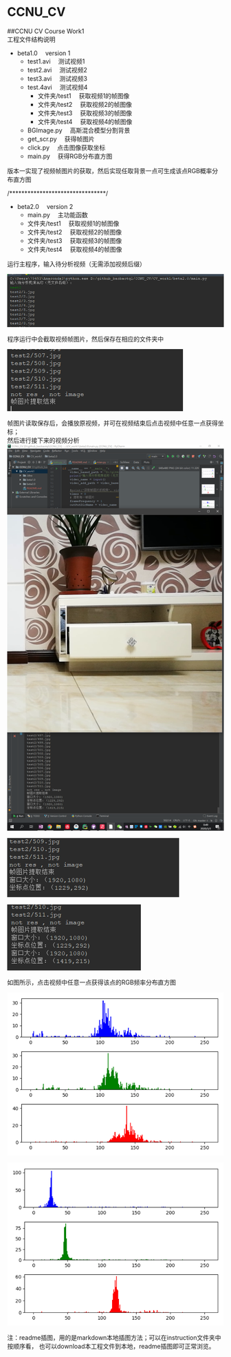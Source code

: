 # CCNU_CV
##CCNU CV Course Work1  
工程文件结构说明  
+ beta1.0&emsp; version 1
    + test1.avi &emsp;测试视频1  
    + test2.avi &emsp;测试视频2   
    + test3.avi &emsp;测试视频3    
    + test.4avi &emsp;测试视频4  
      - 文件夹/test1  &emsp;获取视频1的帧图像  
      - 文件夹/test2  &emsp;获取视频2的帧图像  
      - 文件夹/test3  &emsp;获取视频3的帧图像  
      - 文件夹/test4  &emsp;获取视频4的帧图像  
    + BGImage.py  &emsp;高斯混合模型分割背景  
    + get_scr.py  &emsp;获得帧图片  
    + click.py  &emsp;点击图像获取坐标  
    + main.py  &emsp;获得RGB分布直方图  
      
版本一实现了视频帧图片的获取，然后实现任取背景一点可生成该点RGB概率分布直方图   

/********************************/
+ beta2.0&emsp; version 2 
    - main.py &emsp;主功能函数
    - 文件夹/test1  &emsp;获取视频1的帧图像  
    - 文件夹/test2  &emsp;获取视频2的帧图像  
    - 文件夹/test3  &emsp;获取视频3的帧图像  
    - 文件夹/test4  &emsp;获取视频4的帧图像  

运行主程序，输入待分析视频（无需添加视频后缀）

![avatar](CV_work1/instruction/1.png)  

程序运行中会截取视频帧图片，然后保存在相应的文件夹中 
 
![avatar](CV_work1/instruction/2.png)   

帧图片读取保存后，会播放原视频，并可在视频结束后点击视频中任意一点获得坐标；  
然后进行接下来的视频分析  
![avatar](CV_work1/instruction/3.png)  

![avatar](CV_work1/instruction/4.png)  

![avatar](CV_work1/instruction/5.png)  

如图所示，点击视频中任意一点获得该点的RGB频率分布直方图  

![avatar](CV_work1/instruction/6.png)  

![avatar](CV_work1/instruction/7.png)   

注：readme插图，用的是markdown本地插图方法；可以在instruction文件夹中按顺序看，
也可以download本工程文件到本地，readme插图即可正常浏览。

